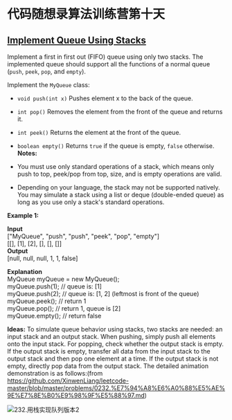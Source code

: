 # 代码随想录算法训练营第十天
## [Implement Queue Using Stacks](https://leetcode.com/problems/implement-queue-using-stacks/description/)

Implement a first in first out (FIFO) queue using only two stacks. The implemented queue should support all the functions of a normal queue (`push`, `peek`, `pop`, and `empty`).

Implement the `MyQueue` class:

* `void push(int x)` Pushes element x to the back of the queue.
* `int pop()` Removes the element from the front of the queue and returns it.
* `int peek()` Returns the element at the front of the queue.
* `boolean empty()` Returns `true` if the queue is empty, `false` otherwise.<br>
**Notes:**

* You must use only standard operations of a stack, which means only push to top, peek/pop from top, size, and is empty operations are valid.
* Depending on your language, the stack may not be supported natively. You may simulate a stack using a list or deque (double-ended queue) as long as you use only a stack's standard operations.
 

**Example 1:**

**Input**<br>
["MyQueue", "push", "push", "peek", "pop", "empty"]<br>
[[], [1], [2], [], [], []]<br>
**Output** <br>
[null, null, null, 1, 1, false]

**Explanation**<br>
MyQueue myQueue = new MyQueue();<br>
myQueue.push(1); // queue is: [1]<br>
myQueue.push(2); // queue is: [1, 2] (leftmost is front of the queue)<br>
myQueue.peek(); // return 1<br>
myQueue.pop(); // return 1, queue is [2]<br>
myQueue.empty(); // return false<br>

**Ideas:** To simulate queue behavior using stacks, two stacks are needed: an input stack and an output stack. When pushing, simply push all elements onto the input stack. For popping, check whether the output stack is empty. If the output stack is empty, transfer all data from the input stack to the output stack and then pop one element at a time. If the output stack is not empty, directly pop data from the output stack. The detailed animation demonstration is as follows:(from https://github.com/XinwenLiang/leetcode-master/blob/master/problems/0232.%E7%94%A8%E6%A0%88%E5%AE%9E%E7%8E%B0%E9%98%9F%E5%88%97.md)

![232.用栈实现队列版本2](https://code-thinking.cdn.bcebos.com/gifs/232.用栈实现队列版本2.gif)

```Java




























